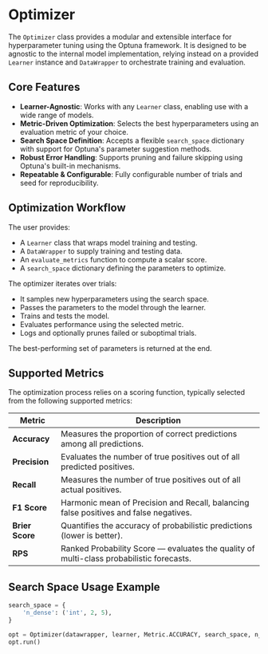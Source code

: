 # Optimizer

The `Optimizer` class provides a modular and extensible interface for hyperparameter tuning using the Optuna framework. It is designed to be agnostic to the internal model implementation, relying instead on a provided `Learner` instance and `DataWrapper` to orchestrate training and evaluation.

## Core Features

- **Learner-Agnostic**: Works with any `Learner` class, enabling use with a wide range of models.
- **Metric-Driven Optimization**: Selects the best hyperparameters using an evaluation metric of your choice.
- **Search Space Definition**: Accepts a flexible `search_space` dictionary with support for Optuna's parameter suggestion methods.
- **Robust Error Handling**: Supports pruning and failure skipping using Optuna's built-in mechanisms.
- **Repeatable & Configurable**: Fully configurable number of trials and seed for reproducibility.

## Optimization Workflow

The user provides:

   - A `Learner` class that wraps model training and testing.
   - A `DataWrapper` to supply training and testing data.
   - An `evaluate_metrics` function to compute a scalar score.
   - A `search_space` dictionary defining the parameters to optimize.

The optimizer iterates over trials:

   - It samples new hyperparameters using the search space.
   - Passes the parameters to the model through the learner.
   - Trains and tests the model.
   - Evaluates performance using the selected metric.
   - Logs and optionally prunes failed or suboptimal trials.

The best-performing set of parameters is returned at the end.

## Supported Metrics

The optimization process relies on a scoring function, typically selected from the following supported metrics:

| Metric         | Description                                                                                      |
|----------------|--------------------------------------------------------------------------------------------------|
| **Accuracy**   | Measures the proportion of correct predictions among all predictions.                            |
| **Precision**  | Evaluates the number of true positives out of all predicted positives.                           |
| **Recall**     | Measures the number of true positives out of all actual positives.                               |
| **F1 Score**   | Harmonic mean of Precision and Recall, balancing false positives and false negatives.            |
| **Brier Score**| Quantifies the accuracy of probabilistic predictions (lower is better).                          |
| **RPS**        | Ranked Probability Score — evaluates the quality of multi-class probabilistic forecasts.         |

## Search Space Usage Example

```python
search_space = {
    'n_dense': ('int', 2, 5),
}

opt = Optimizer(datawrapper, learner, Metric.ACCURACY, search_space, n_trials=4)
opt.run()
```